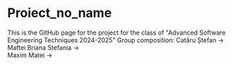 # Proiect_no_name
This is the GitHub page for the project for the class of "Advanced Software Engineering Techniques 2024-2025"
Group composition:
  Catăru Ștefan          ->    
  Maftei Briana Stefania ->    
  Maxim Matei            ->    
  
   
  
